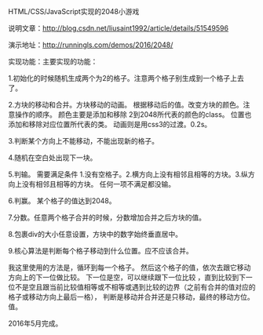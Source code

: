 HTML/CSS/JavaScript实现的2048小游戏

说明文章：http://blog.csdn.net/liusaint1992/article/details/51549596

演示地址：http://runningls.com/demos/2016/2048/

实现功能：主要实现的功能：

1.初始化的时候随机生成两个为2的格子。注意两个格子别生成到一个格子上去了。     

2.方块的移动和合并。方块移动的动画。 根据移动后的值。改变方块的颜色。注意操作的顺序。   颜色主要是添加和移除 2到2048所代表的颜色的class。 位置也添加和移除对应位置所代表的类。  动画则是用css3的过渡。0.2s。

3.判断某个方向上不能移动，不能出现新的格子。

4.随机在空白处出现下一块。 

5.判输。 需要满足条件 1.没有空格子。2.横方向上没有相邻且相等的方块。3.纵方向上没有相邻且相等的方块。  任何一项不满足都没输。 

6.判赢。 某个格子的值达到2048。

7.分数。任意两个格子合并的时候，分数增加合并之后方块的值。

8.包裹div的大小任意设置，方块中的数字始终垂直居中。

9.核心算法是判断每个格子移动到什么位置。应不应该合并。

   我这里使用的方法是，循环到每一个格子。  然后这个格子的值，依次去跟它移动方向上的下一位做比较。   下一位是空，可以继续跟下一位比较
   ，直到比较到下一位不是空且跟当前比较值相等或不相等或遇到比较的边界（之前有合并的值对应的格子或移动方向上最后一格），
   判断是移动并合并还是只移动，最终的移动方位。 值。

2016年5月完成。
